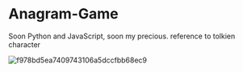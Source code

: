 # Anagram-Game
Soon Python and JavaScript, soon my precious. reference to tolkien character

![f978bd5ea7409743106a5dccfbb68ec9](https://user-images.githubusercontent.com/80386070/184860577-9cdf65a7-effd-4c7b-928f-0c36f9ee4196.jpg)
